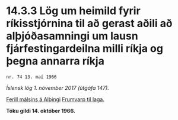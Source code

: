 # 14.3.3 Lög um heimild fyrir ríkisstjórnina til að gerast aðili að alþjóðasamningi um lausn fjárfestingardeilna milli ríkja og þegna annarra ríkja

`nr. 74 13. maí 1966`

_Íslensk lög 1. nóvember 2017 (útgáfa 147)._

[Ferill málsins á Alþingi](https://www.althingi.is/thingstorf/thingmalalistar-eftir-thingum/ferill/?ltg=86&mnr=178)
[Frumvarp til laga.](https://www.althingi.is/altext/86/s/0435.html)

**Tóku gildi 14. október 1966.**


